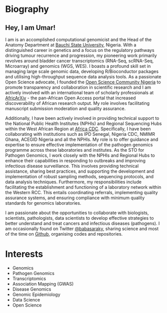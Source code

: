 # Biography

## Hey, I am Umar!
I am is an accomplished computational genomicist and the Head of the Anatomy Department at [Bauchi State University](https://basug.edu.ng), Nigeria. With a distinguished career in genetics and a focus on the regulatory pathways driving tumour recurrence and progression, my pioneering work primarily revolves around bladder cancer transcriptomics (RNA-Seq, scRNA-Seq, Microarray) and genomics (WGS, WES). I boasts a profound skill set in managing large scale genomic data, developing R/Bioconductor packages and utilising high-throughput sequence data analysis tools. As a passionate Open Science advocate, I founded the [Open Science Community Nigeria](https://www.oscnigeria.org/) to promote transparency and collaboration in scientific research and I am actively involved with an international team of scholarly professionals at [AfricArXiv](https://info.africarxiv.org) - the pan-African Open Access portal that increased discoverability of African research output. My role involves facilitating manuscript submission moderation and quality assurance. 

Additionally, I have been actively involved in providing technical support to the National Public Health Institutes (NPHIs) and Regional Sequencing Hubs within the West African Region at [Africa CDC](https://africacdc.org). Specifically, I have been collaborating with institutions such as IPD Senegal, Nigeria CDC, NMIMR Ghana, ACEGID Nigeria and all the NPHIs. My role is to offer guidance and expertise to ensure effective implementation of the pathogen genomics programme across these laboratories and institutes. As the STO for Pathogen Genomics, I work closely with the NPHIs and Regional Hubs to enhance their capabilities in responding to outbreaks and improving infectious disease surveillance. This involves providing technical assistance, sharing best practices, and supporting the development and implementation of robust sampling methods, sequencing protocols, and data analysis techniques. Furthermore, my responsibilities include facilitating the establishment and functioning of a laboratory network within the Western RCC. This entails coordinating referrals, implementing quality assurance systems, and ensuring compliance with minimum quality standards for genomics laboratories.

I am passionate about the opportunities to collaborate with biologists, scientists, pathologists, data scientists to develop effective strategies to better understand and treat cancers and infectious diseases (pathogens). I am occasionally found on Twitter [@babasaraky](https://twitter.com/babasaraky), sharing science and most of the time on [Github](https://github.com/babasaraki), organising codes and repositories.

# Interests 

- Genomics 
- Pathogen Genomics
- Transcriptomics 
- Association Mapping (GWAS)
- Disease Genomics
- Genomic Epidemiology
- Data Science
- Open Science

